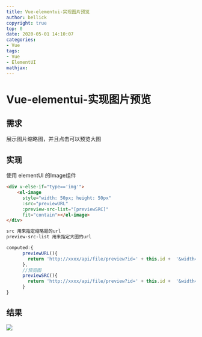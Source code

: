 ```yaml
---
title: Vue-elementui-实现图片预览
author: bellick
copyright: true
top: 0
date: 2020-05-01 14:10:07
categories:
- Vue
tags:
- Vue
- ElementUI
mathjax:
---
```


# Vue-elementui-实现图片预览

## 需求

展示图片缩略图，并且点击可以预览大图

## 实现 

使用 elementUI 的Image组件

```html
<div v-else-if="type=='img'">
    <el-image
      style="width: 50px; height: 50px"
      :src="previewURL"
      :preview-src-list="[previewSRC]"
      fit="contain"></el-image>
</div>

src 用来指定缩略题的url
preview-src-list 用来指定大图的url
```

```js
computed:{
	  previewURL(){
        return 'http://xxxx/api/file/preview?id=' + this.id +  '&width=50&height=50&token=' + this.$store.getters.token
      },
      //预览图
      previewSRC(){
        return 'http://xxxx/api/file/preview?id=' + this.id +  '&width=800&height=800&token=' + this.$store.getters.token
      }
}

```

## 结果

![](https://tva1.sinaimg.cn/large/007S8ZIlly1gecxam8jjfj30yl0hb7gl.jpg)